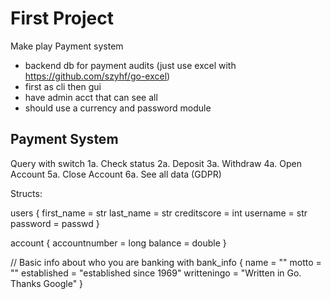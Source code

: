 # First Project

Make play Payment system
- backend db for payment audits (just use excel with https://github.com/szyhf/go-excel)
- first as cli then gui
- have admin acct that can see all
- should use a currency and password module

## Payment System

Query with switch
    1a. Check status
    2a. Deposit
    3a. Withdraw
    4a. Open Account
    5a. Close Account
    6a. See all data (GDPR)

Structs:

users {
    first_name = str
    last_name = str
    creditscore = int
    username = str
    password = passwd
}

account {
    accountnumber = long
    balance = double
}

// Basic info about who you are banking with
bank_info {
    name = ""
    motto = ""
    established = "established since 1969"
    writteningo = "Written in Go. Thanks Google"
}